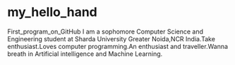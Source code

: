 # my_hello_hand
First_program_on_GitHub
I am a sophomore Computer Science and Engineering student at Sharda University Greater Noida,NCR India.Take enthusiast.Loves computer programming.An enthusiast and traveller.Wanna breath in Artificial intelligence and Machine Learning.

